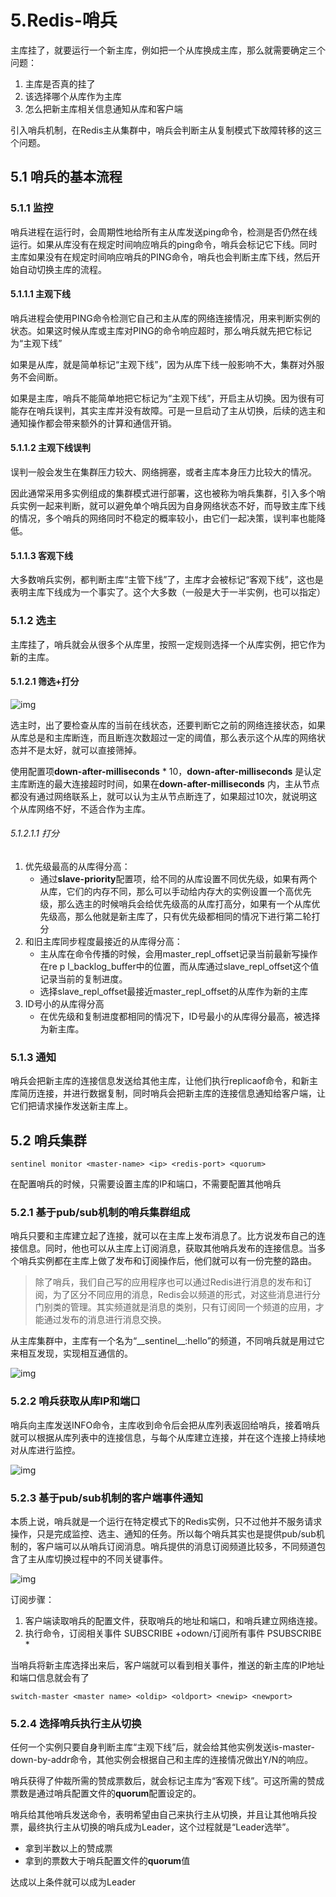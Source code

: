 # 5.Redis-哨兵

主库挂了，就要运行一个新主库，例如把一个从库换成主库，那么就需要确定三个问题：

1. 主库是否真的挂了
2. 该选择哪个从库作为主库
3. 怎么把新主库相关信息通知从库和客户端

引入哨兵机制，在Redis主从集群中，哨兵会判断主从复制模式下故障转移的这三个问题。

## 5.1 哨兵的基本流程

### 5.1.1 监控

哨兵进程在运行时，会周期性地给所有主从库发送ping命令，检测是否仍然在线运行。如果从库没有在规定时间响应哨兵的ping命令，哨兵会标记它下线。同时主库如果没有在规定时间响应哨兵的PING命令，哨兵也会判断主库下线，然后开始自动切换主库的流程。

#### 5.1.1.1 主观下线

哨兵进程会使用PING命令检测它自己和主从库的网络连接情况，用来判断实例的状态。如果这时候从库或主库对PING的命令响应超时，那么哨兵就先把它标记为“主观下线”

如果是从库，就是简单标记“主观下线”，因为从库下线一般影响不大，集群对外服务不会间断。

如果是主库，哨兵不能简单地把它标记为“主观下线”，开启主从切换。因为很有可能存在哨兵误判，其实主库并没有故障。可是一旦启动了主从切换，后续的选主和通知操作都会带来额外的计算和通信开销。

#### 5.1.1.2 主观下线误判

误判一般会发生在集群压力较大、网络拥塞，或者主库本身压力比较大的情况。

因此通常采用多实例组成的集群模式进行部署，这也被称为哨兵集群，引入多个哨兵实例一起来判断，就可以避免单个哨兵因为自身网络状态不好，而导致主库下线的情况，多个哨兵的网络同时不稳定的概率较小，由它们一起决策，误判率也能降低。

#### 5.1.1.3 客观下线

大多数哨兵实例，都判断主库“主管下线”了，主库才会被标记“客观下线”，这也是表明主库下线成为一个事实了。这个大多数（一般是大于一半实例，也可以指定）

### 5.1.2 选主

主库挂了，哨兵就会从很多个从库里，按照一定规则选择一个从库实例，把它作为新的主库。

#### 5.1.2.1 筛选+打分

![img](5.Redis-哨兵.assets/f2e9b8830db46d959daa6a39fbf4a14c.jpg)

选主时，出了要检查从库的当前在线状态，还要判断它之前的网络连接状态，如果从库总是和主库断连，而且断连次数超过一定的阈值，那么表示这个从库的网络状态并不是太好，就可以直接筛掉。

使用配置项**down-after-milliseconds** * 10，**down-after-milliseconds** 是认定主库断连的最大连接超时时间，如果在**down-after-milliseconds** 内，主从节点都没有通过网络联系上，就可以认为主从节点断连了，如果超过10次，就说明这个从库网络不好，不适合作为主库。

###### 5.1.2.1.1 打分

1. 优先级最高的从库得分高：
   - 通过**slave-priority**配置项，给不同的从库设置不同优先级，如果有两个从库，它们的内存不同，那么可以手动给内存大的实例设置一个高优先级，那么选主的时候哨兵会给优先级高的从库打高分，如果有一个从库优先级高，那么他就是新主库了，只有优先级都相同的情况下进行第二轮打分
2. 和旧主库同步程度最接近的从库得分高：
   - 主从库在命令传播的时候，会用master_repl_offset记录当前最新写操作在re p l_backlog_buffer中的位置，而从库通过slave_repl_offset这个值记录当前的复制进度。
   - 选择slave_repl_offset最接近master_repl_offset的从库作为新的主库
3. ID号小的从库得分高
   - 在优先级和复制进度都相同的情况下，ID号最小的从库得分最高，被选择为新主库。

### 5.1.3 通知

哨兵会把新主库的连接信息发送给其他主库，让他们执行replicaof命令，和新主库简历连接，并进行数据复制，同时哨兵会把新主库的连接信息通知给客户端，让它们把请求操作发送新主库上。

## 5.2 哨兵集群

```shell
sentinel monitor <master-name> <ip> <redis-port> <quorum> 
```

在配置哨兵的时候，只需要设置主库的IP和端口，不需要配置其他哨兵

### 5.2.1 基于pub/sub机制的哨兵集群组成

哨兵只要和主库建立起了连接，就可以在主库上发布消息了。比方说发布自己的连接信息。同时，他也可以从主库上订阅消息，获取其他哨兵发布的连接信息。当多个哨兵实例都在主库上做了发布和订阅操作后，他们就可以有一份完整的路由。

> 除了哨兵，我们自己写的应用程序也可以通过Redis进行消息的发布和订阅，为了区分不同应用的消息，Redis会以频道的形式，对这些消息进行分门别类的管理。其实频道就是消息的类别，只有订阅同一个频道的应用，才能通过发布的消息进行消息交换。

从主库集群中，主库有一个名为“\_\_sentinel\_\_:hello”的频道，不同哨兵就是用过它来相互发现，实现相互通信的。

![img](5.Redis-哨兵.assets/ca42698128aa4c8a374efbc575ea22b1.jpg)

### 5.2.2 哨兵获取从库IP和端口

哨兵向主库发送INFO命令，主库收到命令后会把从库列表返回给哨兵，接着哨兵就可以根据从库列表中的连接信息，与每个从库建立连接，并在这个连接上持续地对从库进行监控。

![img](5.Redis-哨兵.assets/88fdc68eb94c44efbdf7357260091de0.jpg)

### 5.2.3 基于pub/sub机制的客户端事件通知

本质上说，哨兵就是一个运行在特定模式下的Redis实例，只不过他并不服务请求操作，只是完成监控、选主、通知的任务。所以每个哨兵其实也是提供pub/sub机制的，客户端可以从哨兵订阅消息。哨兵提供的消息订阅频道比较多，不同频道包含了主从库切换过程中的不同关键事件。

![img](5.Redis-哨兵.assets/4e9665694a9565abbce1a63cf111f725.jpg)

订阅步骤：

1. 客户端读取哨兵的配置文件，获取哨兵的地址和端口，和哨兵建立网络连接。
2. 执行命令，订阅相关事件 SUBSCRIBE +odown/订阅所有事件 PSUBSCRIBE *

当哨兵将新主库选择出来后，客户端就可以看到相关事件，推送的新主库的IP地址和端口信息就会有了

```shell
switch-master <master name> <oldip> <oldport> <newip> <newport>
```

### 5.2.4 选择哨兵执行主从切换

任何一个实例只要自身判断主库“主观下线”后，就会给其他实例发送is-master-down-by-addr命令，其他实例会根据自己和主库的连接情况做出Y/N的响应。

哨兵获得了仲裁所需的赞成票数后，就会标记主库为“客观下线”。可这所需的赞成票数是通过哨兵配置文件的**quorum**配置设定的。

哨兵给其他哨兵发送命令，表明希望由自己来执行主从切换，并且让其他哨兵投票，最终执行主从切换的哨兵成为Leader，这个过程就是“Leader选举”。

- 拿到半数以上的赞成票
- 拿到的票数大于哨兵配置文件的**quorum**值

达成以上条件就可以成为Leader

